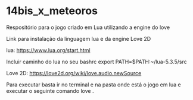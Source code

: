 # 14bis_x_meteoros
Respositório para o jogo criado em Lua utilizando a engine do love

Link para instalação da linguagem lua e da engine Love 2D

lua:
https://www.lua.org/start.html

Incluir caminho do lua no seu bashrc
export PATH=$PATH:~/lua-5.3.5/src


Love 2D:
https://love2d.org/wiki/love.audio.newSource


Para executar basta ir no terminal e na pasta onde está o jogo em lua e executar o seguinte comando
love .

